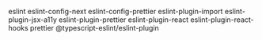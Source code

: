 eslint eslint-config-next eslint-config-prettier eslint-plugin-import eslint-plugin-jsx-a11y eslint-plugin-prettier eslint-plugin-react eslint-plugin-react-hooks prettier @‌typescript-eslint/eslint-plugin
